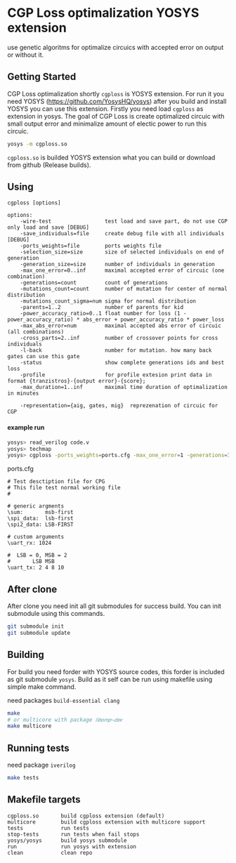 # CGP Loss optimalization YOSYS extension

use genetic algoritms for optimalize circuics with accepted error on output or without it.


## Getting Started

CGP Loss optimalization shortly `cgploss` is YOSYS extension. For run it you need YOSYS (https://github.com/YosysHQ/yosys) after you build and install YOSYS you can use this extension. Firstly you need load `cgploss` as extension in yosys. The goal of CGP Loss is create optimalized circuic with small output error and minimalize amount of electic power to run this circuic.

```bash
yosys -m cgploss.so
```
`cgploss.so` is builded YOSYS extension what you can build or download from github (Release builds).

## Using

```
cgploss [options]

options:
	-wire-test                 test load and save part, do not use CGP only load and save [DEBUG]
	-save_individuals=file     create debug file with all individuals [DEBUG]
	-ports_weights=file        ports weights file
	-selection_size=size       size of selected individuals on end of generation
	-generation_size=size      number of individuals in generation
	-max_one_error=0..inf      maximal accepted error of circuic (one combination)
	-generations=count         count of generations
	-mutations_count=count     number of mutation for center of normal distribution
	-mutations_count_sigma=num sigma for normal distribution
	-parents=1..2              number of parents for kid
	-power_accuracy_ratio=0..1 float number for loss (1 - power_accuracy_ratio) * abs_error + power_accuracy_ratio * power_loss
	-max_abs_error=num         maximal accepted abs error of circuic (all combinations)
	-cross_parts=2..inf        number of crossover points for cross individuals
	-l-back                    number for mutation. how many back gates can use this gate 
	-status                    show complete generations ids and best loss
	-profile                   for profile extesion print data in format {tranzistros}-{output error}-{score};
	-max_duration=1..inf       maximal time duration of optimalization in minutes 

	-representation={aig, gates, mig}  reprezenation of circuic for CGP
```

#### example run
```bash
yosys> read_verilog code.v
yosys> techmap
yosys> cgploss -ports_weights=ports.cfg -max_one_error=1 -generations=100
```

ports.cfg
```
# Test desctiption file for CPG
# This file test normal working file
#

# generic argments
\sum:       msb-first 
\spi_data:  lsb-first
\spi2_data: LSB-FIRST

# custom arguments
\uart_rx: 1024

#  LSB = 0, MSB = 2
#       LSB MSB
\uart_tx: 2 4 8 10
```

## After clone

After clone you need init all git submodules for success build. You can init submodule using this commands.

```bash
git submodule init
git submodule update
```

## Building

For build you need forder with YOSYS source codes, this forder is included as git submodule `yosys`. Build as it self can be run using makefile using simple make command.

need packages `build-essential clang`

```bash
make
# or multicore with package 𝑙𝑖𝑏𝑜𝑚𝑝−𝑑𝑒𝑣
make multicore
```

## Running tests

need package `iverilog`

```bash
make tests
```

## Makefile targets

```
cgploss.so       build cgploss extension (default)
multicore        build cgploss extension with multicore support
tests            run tests
stop-tests       run tests when fail stops
yosys/yosys      build yosys submodule
run              run yosys with extension
clean            clean repo
```
